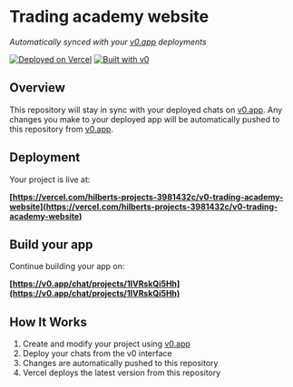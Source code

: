 # Trading academy website

*Automatically synced with your [v0.app](https://v0.app) deployments*

[![Deployed on Vercel](https://img.shields.io/badge/Deployed%20on-Vercel-black?style=for-the-badge&logo=vercel)](https://vercel.com/hilberts-projects-3981432c/v0-trading-academy-website)
[![Built with v0](https://img.shields.io/badge/Built%20with-v0.app-black?style=for-the-badge)](https://v0.app/chat/projects/1IVRskQi5Hh)

## Overview

This repository will stay in sync with your deployed chats on [v0.app](https://v0.app).
Any changes you make to your deployed app will be automatically pushed to this repository from [v0.app](https://v0.app).

## Deployment

Your project is live at:

**[https://vercel.com/hilberts-projects-3981432c/v0-trading-academy-website](https://vercel.com/hilberts-projects-3981432c/v0-trading-academy-website)**

## Build your app

Continue building your app on:

**[https://v0.app/chat/projects/1IVRskQi5Hh](https://v0.app/chat/projects/1IVRskQi5Hh)**

## How It Works

1. Create and modify your project using [v0.app](https://v0.app)
2. Deploy your chats from the v0 interface
3. Changes are automatically pushed to this repository
4. Vercel deploys the latest version from this repository